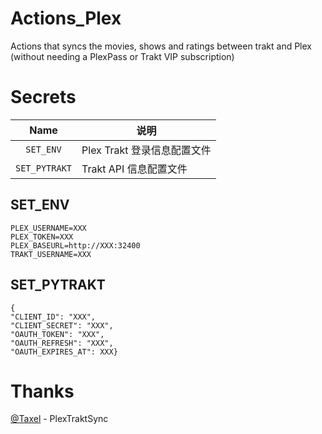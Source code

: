 # Actions_Plex
Actions that syncs the movies, shows and ratings between trakt and Plex (without needing a PlexPass or Trakt VIP subscription)

# Secrets

| Name                  | 说明                         |
| :-------------------: | ---------------------------- |
| `SET_ENV`             |   Plex Trakt 登录信息配置文件   |
| `SET_PYTRAKT`         |   Trakt API 信息配置文件       |

## SET_ENV
```
PLEX_USERNAME=XXX
PLEX_TOKEN=XXX
PLEX_BASEURL=http://XXX:32400
TRAKT_USERNAME=XXX
```

## SET_PYTRAKT
```
{
"CLIENT_ID": "XXX",
"CLIENT_SECRET": "XXX",
"OAUTH_TOKEN": "XXX",
"OAUTH_REFRESH": "XXX",
"OAUTH_EXPIRES_AT": XXX}
```

# Thanks

[@Taxel](https://github.com/Taxel/PlexTraktSync)  - PlexTraktSync
